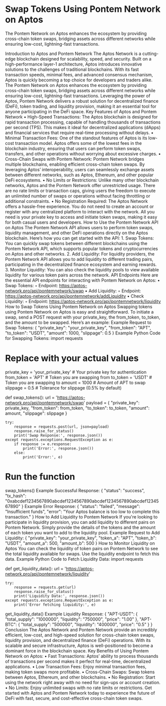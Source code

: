 # Swap Tokens Using Pontem Network on Aptos
The Pontem Network on Aptos enhances the ecosystem by providing cross-chain token swaps, bridging assets across different networks while ensuring low-cost, lightning-fast transactions.

Introduction to Aptos and Pontem Network
The Aptos Network is a cutting-edge blockchain designed for scalability, speed, and security. Built on a high-performance layer-1 architecture, Aptos introduces innovative solutions to the challenges of traditional blockchains. With its fast transaction speeds, minimal fees, and advanced consensus mechanism, Aptos is quickly becoming a top choice for developers and traders alike.
The Pontem Network on Aptos enhances the ecosystem by providing cross-chain token swaps, bridging assets across different networks while ensuring low-cost, lightning-fast transactions. Leveraging the power of Aptos, Pontem Network delivers a robust solution for decentralized finance (DeFi), token trading, and liquidity provision, making it an essential tool for anyone participating in the DeFi space.
Key Features of Aptos and Pontem Network
    • High-Speed Transactions: The Aptos blockchain is designed for rapid transaction processing, capable of handling thousands of transactions per second (TPS). This makes it ideal for decentralized applications (dApps) and financial services that require real-time processing without delays.
    • Minimal Transaction Fees: One of the standout features of Aptos is its low-cost transaction model. Aptos offers some of the lowest fees in the blockchain industry, ensuring that users can perform token swaps, transfers, and other operations without worrying about excessive charges.
    • Cross-Chain Swaps with Pontem Network: Pontem Network bridges multiple blockchains, enabling efficient cross-chain token swaps. By leveraging Aptos’ interoperability, users can seamlessly exchange assets between different networks, such as Aptos, Ethereum, and other popular DeFi ecosystems.
    • No Limits or Restrictions: Unlike many other blockchain networks, Aptos and the Pontem Network offer unrestricted usage. There are no rate limits or transaction caps, giving users the freedom to execute an unlimited number of swaps or operations without facing throttling or additional constraints.
    • No Registration Required: The Aptos Network offers a hassle-free experience. You do not need to create an account or register with any centralized platform to interact with the network. All you need is your private key to access and initiate token swaps, making it easy for both casual users and developers.
How to Use the Pontem Network API on Aptos
The Pontem Network API allows users to perform token swaps, liquidity management, and other DeFi operations directly on the Aptos blockchain. Here’s how you can get started with the API:
    1. Swap Tokens: You can quickly swap tokens between different blockchains using the Pontem Network API, which supports popular tokens and cryptocurrencies on Aptos and other networks.
    2. Add Liquidity: For liquidity providers, the Pontem Network API allows you to add liquidity to different trading pairs, participating in the decentralized finance ecosystem and earning rewards.
    3. Monitor Liquidity: You can also check the liquidity pools to view available liquidity for various token pairs across the network.
API Endpoints
Here are the essential API endpoints for interacting with Pontem Network on Aptos:
    • Swap Tokens:
        ◦ Endpoint: https://aptos-network.pro/api/pontemnetwork/swap
    • Add Liquidity:
        ◦ Endpoint: https://aptos-network.pro/api/pontemnetwork/addLiquidity
    • Check Liquidity:
        ◦ Endpoint: https://aptos-network.pro/api/pontemnetwork/liquidity
How to Swap Tokens Using Pontem Network on Aptos
Swapping tokens using Pontem Network on Aptos is easy and straightforward. To initiate a swap, send a POST request with your private_key, the from_token, to_token, and the amount to be swapped. Here’s an example:
Example Request to Swap Tokens:
{
  "private_key": "your_private_key",
  "from_token": "APT",
  "to_token": "USDT",
  "amount": 1000,
  "slippage": 0.5
}
Example Python Code for Swapping Tokens:
import requests

# Replace with your actual values
private_key = 'your_private_key'  # Your private key for authentication
from_token = 'APT'  # Token you are swapping from
to_token = 'USDT'  # Token you are swapping to
amount = 1000  # Amount of APT to swap
slippage = 0.5  # Tolerance for slippage (0.5% by default)

def swap_tokens():
    url = 'https://aptos-network.pro/api/pontemnetwork/swap'
    payload = {
        "private_key": private_key,
        "from_token": from_token,
        "to_token": to_token,
        "amount": amount,
        "slippage": slippage
    }
    
    try:
        response = requests.post(url, json=payload)
        response.raise_for_status()
        print('Swap Response:', response.json())
    except requests.exceptions.RequestException as e:
        if response := e.response:
            print('Error:', response.json())
        else:
            print('Error:', e)

# Run the function
swap_tokens()
Example Successful Response:
{
  "status": "success",
  "tx_hash": "0xabcdef1234567890abcdef1234567890abcdef1234567890abcdef1234567890"
}
Example Error Response:
{
  "status": "failed",
  "message": "Insufficient funds",
  "error": "Your Aptos balance is too low to complete this transaction."
}
How to Add Liquidity to Pontem Network
If you're looking to participate in liquidity provision, you can add liquidity to different pairs on Pontem Network. Simply provide the details of the tokens and the amount of each token you want to add to the liquidity pool.
Example Request to Add Liquidity:
{
  "private_key": "your_private_key",
  "token_a": "APT",
  "token_b": "USDT",
  "amount_a": 500,
  "amount_b": 500
}
How to Monitor Liquidity on Aptos
You can check the liquidity of token pairs on Pontem Network to see the total liquidity available for swaps. Use the liquidity endpoint to fetch this data.
Example Python Code to Fetch Liquidity Data:
import requests

def get_liquidity_data():
    url = 'https://aptos-network.pro/api/pontemnetwork/liquidity'
    
    try:
        response = requests.get(url)
        response.raise_for_status()
        print('Liquidity Data:', response.json())
    except requests.exceptions.RequestException as e:
        print('Error fetching liquidity:', e)

get_liquidity_data()
Example Liquidity Response:
{
  "APT-USDT": {
    "total_supply": "1000000",
    "liquidity": "750000",
    "price": "1.00"
  },
  "APT-BTC": {
    "total_supply": "500000",
    "liquidity": "400000",
    "price": "0.5"
  }
}
Conclusion
The Aptos Network and Pontem Network provide an incredibly efficient, low-cost, and high-speed solution for cross-chain token swaps, liquidity provision, and decentralized finance (DeFi) operations. With its scalable and secure infrastructure, Aptos is well-positioned to become a dominant force in the blockchain space.
Key Benefits of Using Pontem Network on Aptos:
    • Fast Transactions: Aptos’ ability to process thousands of transactions per second makes it perfect for real-time, decentralized applications.
    • Low Transaction Fees: Enjoy minimal transaction fees, making token swaps more profitable.
    • Cross-Chain Swaps: Swap tokens between Aptos, Ethereum, and other blockchains.
    • No Registration: Start using the network right away with no need for sign-ups or account creation.
    • No Limits: Enjoy unlimited swaps with no rate limits or restrictions.
Get started with Aptos and Pontem Network today to experience the future of DeFi with fast, secure, and cost-effective cross-chain token swaps.
